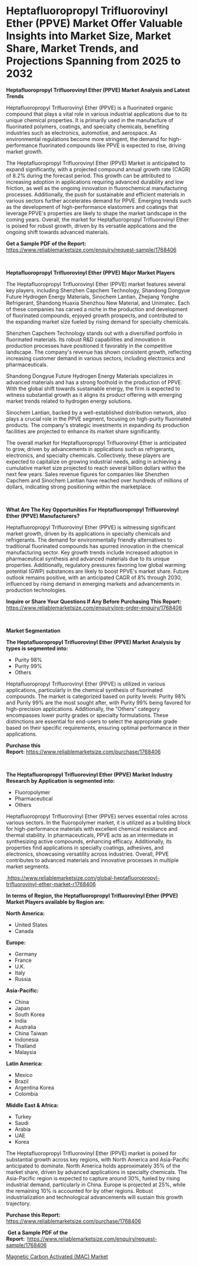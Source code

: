 <p><h1>Heptafluoropropyl Trifluorovinyl Ether (PPVE) Market Offer Valuable Insights into Market Size, Market Share, Market Trends, and Projections Spanning from 2025 to 2032</h1></p><p><strong>Heptafluoropropyl Trifluorovinyl Ether (PPVE) Market Analysis and Latest Trends</strong></p>
<p><p>Heptafluoropropyl Trifluorovinyl Ether (PPVE) is a fluorinated organic compound that plays a vital role in various industrial applications due to its unique chemical properties. It is primarily used in the manufacture of fluorinated polymers, coatings, and specialty chemicals, benefiting industries such as electronics, automotive, and aerospace. As environmental regulations become more stringent, the demand for high-performance fluorinated compounds like PPVE is expected to rise, driving market growth.</p><p>The Heptafluoropropyl Trifluorovinyl Ether (PPVE) Market is anticipated to expand significantly, with a projected compound annual growth rate (CAGR) of 8.2% during the forecast period. This growth can be attributed to increasing adoption in applications requiring advanced durability and low friction, as well as the ongoing innovation in fluorochemical manufacturing processes. Additionally, the push for sustainable and efficient materials in various sectors further accelerates demand for PPVE. Emerging trends such as the development of high-performance elastomers and coatings that leverage PPVE's properties are likely to shape the market landscape in the coming years. Overall, the market for Heptafluoropropyl Trifluorovinyl Ether is poised for robust growth, driven by its versatile applications and the ongoing shift towards advanced materials.</p></p>
<p><strong>Get a Sample PDF of the Report:&nbsp;</strong> <a href="https://www.reliablemarketsize.com/enquiry/request-sample/1768406?utm_campaign=2625&utm_medium=2&utm_source=Github&utm_content=ia&utm_term=03042025&utm_id=heptafluoropropyl-trifluorovinyl-ether-ppve">https://www.reliablemarketsize.com/enquiry/request-sample/1768406</a></p>
<p>&nbsp;</p>
<p><strong>Heptafluoropropyl Trifluorovinyl Ether (PPVE) Major Market Players</strong></p>
<p><p>The Heptafluoropropyl Trifluorovinyl Ether (PPVE) market features several key players, including Shenzhen Capchem Technology, Shandong Dongyue Future Hydrogen Energy Materials, Sinochem Lantian, Zhejiang Yonghe Refrigerant, Shandong Huaxia Shenzhou New Material, and Unimatec. Each of these companies has carved a niche in the production and development of fluorinated compounds, enjoyed growth prospects, and contributed to the expanding market size fueled by rising demand for specialty chemicals.</p><p>Shenzhen Capchem Technology stands out with a diversified portfolio in fluorinated materials. Its robust R&D capabilities and innovation in production processes have positioned it favorably in the competitive landscape. The company's revenue has shown consistent growth, reflecting increasing customer demand in various sectors, including electronics and pharmaceuticals.</p><p>Shandong Dongyue Future Hydrogen Energy Materials specializes in advanced materials and has a strong foothold in the production of PPVE. With the global shift towards sustainable energy, the firm is expected to witness substantial growth as it aligns its product offering with emerging market trends related to hydrogen energy solutions. </p><p>Sinochem Lantian, backed by a well-established distribution network, also plays a crucial role in the PPVE segment, focusing on high-purity fluorinated products. The company's strategic investments in expanding its production facilities are projected to enhance its market share significantly.</p><p>The overall market for Heptafluoropropyl Trifluorovinyl Ether is anticipated to grow, driven by advancements in applications such as refrigerants, electronics, and specialty chemicals. Collectively, these players are expected to capitalize on growing industrial needs, aiding in achieving a cumulative market size projected to reach several billion dollars within the next few years. Sales revenue figures for companies like Shenzhen Capchem and Sinochem Lantian have reached over hundreds of millions of dollars, indicating strong positioning within the marketplace.</p></p>
<p>&nbsp;</p>
<p><strong>What Are The Key Opportunities For Heptafluoropropyl Trifluorovinyl Ether (PPVE) Manufacturers?</strong></p>
<p><p>Heptafluoropropyl Trifluorovinyl Ether (PPVE) is witnessing significant market growth, driven by its applications in specialty chemicals and refrigerants. The demand for environmentally friendly alternatives to traditional fluorinated compounds has spurred innovation in the chemical manufacturing sector. Key growth trends include increased adoption in pharmaceutical synthesis and advanced materials due to its unique properties. Additionally, regulatory pressures favoring low global warming potential (GWP) substances are likely to boost PPVE's market share. Future outlook remains positive, with an anticipated CAGR of 8% through 2030, influenced by rising demand in emerging markets and advancements in production technologies.</p></p>
<p><strong>Inquire or Share Your Questions If Any Before Purchasing This Report:</strong> <a href="https://www.reliablemarketsize.com/enquiry/pre-order-enquiry/1768406?utm_campaign=2625&utm_medium=2&utm_source=Github&utm_content=ia&utm_term=03042025&utm_id=heptafluoropropyl-trifluorovinyl-ether-ppve">https://www.reliablemarketsize.com/enquiry/pre-order-enquiry/1768406</a></p>
<p>&nbsp;</p>
<p><strong>Market Segmentation</strong></p>
<p><strong>The Heptafluoropropyl Trifluorovinyl Ether (PPVE) Market Analysis by types is segmented into:</strong></p>
<p><ul><li>Purity 98%</li><li>Purity 99%</li><li>Others</li></ul></p>
<p><p>Heptafluoropropyl Trifluorovinyl Ether (PPVE) is utilized in various applications, particularly in the chemical synthesis of fluorinated compounds. The market is categorized based on purity levels: Purity 98% and Purity 99% are the most sought after, with Purity 99% being favored for high-precision applications. Additionally, the "Others" category encompasses lower purity grades or specialty formulations. These distinctions are essential for end-users to select the appropriate grade based on their specific requirements, ensuring optimal performance in their applications.</p></p>
<p><strong>Purchase this Report:&nbsp;</strong><a href="https://www.reliablemarketsize.com/purchase/1768406?utm_campaign=2625&utm_medium=2&utm_source=Github&utm_content=ia&utm_term=03042025&utm_id=heptafluoropropyl-trifluorovinyl-ether-ppve">https://www.reliablemarketsize.com/purchase/1768406</a></p>
<p>&nbsp;</p>
<p><strong>The Heptafluoropropyl Trifluorovinyl Ether (PPVE) Market Industry Research by Application is segmented into:</strong></p>
<p><ul><li>Fluoropolymer</li><li>Pharmaceutical</li><li>Others</li></ul></p>
<p><p>Heptafluoropropyl Trifluorovinyl Ether (PPVE) serves essential roles across various sectors. In the fluoropolymer market, it is utilized as a building block for high-performance materials with excellent chemical resistance and thermal stability. In pharmaceuticals, PPVE acts as an intermediate in synthesizing active compounds, enhancing efficacy. Additionally, its properties find applications in specialty coatings, adhesives, and electronics, showcasing versatility across industries. Overall, PPVE contributes to advanced materials and innovative processes in multiple market segments.</p></p>
<p><a href="https://www.reliablemarketsize.com/global-heptafluoropropyl-trifluorovinyl-ether-market-r1768406?utm_campaign=2625&utm_medium=2&utm_source=Github&utm_content=ia&utm_term=03042025&utm_id=heptafluoropropyl-trifluorovinyl-ether-ppve">&nbsp;https://www.reliablemarketsize.com/global-heptafluoropropyl-trifluorovinyl-ether-market-r1768406</a></p>
<p><strong>In terms of Region, the Heptafluoropropyl Trifluorovinyl Ether (PPVE) Market Players available by Region are:</strong></p>
<p>
    <p> <strong> North America: </strong>
        <ul>
            <li>United States</li>
            <li>Canada</li>
        </ul>
        </p> 
    <p> <strong> Europe: </strong>
        <ul>
            <li>Germany</li>
            <li>France</li>
            <li>U.K.</li>
            <li>Italy</li>
            <li>Russia</li>
        </ul>
        </p> 
    <p> <strong> Asia-Pacific: </strong>
        <ul>
            <li>China</li>
            <li>Japan</li>
            <li>South Korea</li>
            <li>India</li>
            <li>Australia</li>
            <li>China Taiwan</li>
            <li>Indonesia</li>
            <li>Thailand</li>
            <li>Malaysia</li>
        </ul>
        </p> 
    <p> <strong> Latin America: </strong>
        <ul>
            <li>Mexico</li>
            <li>Brazil</li>
            <li>Argentina Korea</li>
            <li>Colombia</li>
        </ul>
        </p> 
    <p> <strong> Middle East & Africa: </strong>
        <ul>
            <li>Turkey</li>
            <li>Saudi</li>
            <li>Arabia</li>
            <li>UAE</li>
            <li>Korea</li>
        </ul>
    </p>
    </p>
<p><p>The Heptafluoropropyl Trifluorovinyl Ether (PPVE) market is poised for substantial growth across key regions, with North America and Asia-Pacific anticipated to dominate. North America holds approximately 35% of the market share, driven by advanced applications in specialty chemicals. The Asia-Pacific region is expected to capture around 30%, fueled by rising industrial demand, particularly in China. Europe is projected at 25%, while the remaining 10% is accounted for by other regions. Robust industrialization and technological advancements will sustain this growth trajectory.</p></p>
<p><strong>Purchase this Report: </strong><a href="https://www.reliablemarketsize.com/purchase/1768406?utm_campaign=2625&utm_medium=2&utm_source=Github&utm_content=ia&utm_term=03042025&utm_id=heptafluoropropyl-trifluorovinyl-ether-ppve">https://www.reliablemarketsize.com/purchase/1768406</a></p>
<p>&nbsp;<strong>Get a Sample PDF of the Report:&nbsp;&nbsp;</strong><a href="https://www.reliablemarketsize.com/enquiry/request-sample/1768406?utm_campaign=2625&utm_medium=2&utm_source=Github&utm_content=ia&utm_term=03042025&utm_id=heptafluoropropyl-trifluorovinyl-ether-ppve">https://www.reliablemarketsize.com/enquiry/request-sample/1768406</a></p>
<p><strong></strong></p>
<p><p><a href="https://github.com/pearlinewhite4692/Market-Research-Report-List-1/blob/main/magnetic-carbon-activated-mac-market.md?utm_campaign=2625&utm_medium=2&utm_source=Github&utm_content=ia&utm_term=03042025&utm_id=heptafluoropropyl-trifluorovinyl-ether-ppve">Magnetic Carbon Activated (MAC) Market</a></p></p>